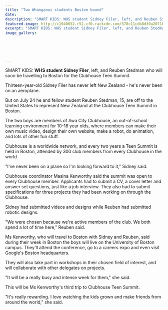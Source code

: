 ```yaml
---
title: "Two Whanganui students Boston bound"
date: 
description: "SMART KIDS: WHS student Sidney Filer, left, and Reuben Stedman who will soon be travelling to Boston for the Clubhouse Teen Summit, Wanganui Chronicle article on 12/7/16..."
featured-image: http://c1940652.r52.cf0.rackcdn.com/578c11cdb8d39a2071000897/Sidney-Filer-trav-to-Boston-for-Clubhouse-Teen-Summit-July-2016.jpg
excerpt: "SMART KIDS: WHS student Sidney Filer, left, and Reuben Stedman who will soon be travelling to Boston for the Clubhouse Teen Summit."
image_gallery:
    
    
    
    
    
---
```


<p>SMART KIDS: <strong>WHS student Sidney Filer</strong>, left, and Reuben Stedman who will soon be travelling to Boston for the Clubhouse Teen Summit.</p>
<p>Thirteen-year-old Sidney Filer has never left New Zealand - he's never been on an aeroplane.</p>
<p>But on July 24 he and fellow student Reuben Stedman, 15, are off to the United States to represent New Zealand at the Clubhouse Teen Summit in Boston.</p>
<p>The two boys are members of Awa City Clubhouse, an out-of-school learning environment for 10-18 year olds, where members can make their own music video, design their own website, make a robot, do animation, and lots of other fun stuff.</p>
<p>Clubhouse is a worldwide network, and every two years a Teen Summit is held in Boston, attended by 300 club members from every Clubhouse in the world.</p>
<p>"I've never been on a plane so I'm looking forward to it," Sidney said.</p>
<p>Clubhouse coordinator Masina Kenworthy said the summit was open to every Clubhouse member. Applicants had to submit a CV, a cover letter and answer set questions, just like a job interview. They also had to submit specifications for three projects they had been working on through the Clubhouse.</p>
<p>Sidney had submitted videos and designs while Reuben had submitted robotic designs.</p>
<p>"We were chosen because we're active members of the club. We both spend a lot of time here," Reuben said.</p>
<p>Ms Kenworthy, who will travel to Boston with Sidney and Reuben, said during their week in Boston the boys will live on the University of Boston campus. They'll attend the conference, go to a careers expo and even visit Google's Boston headquarters.</p>
<p>They will also take part in workshops in their chosen field of interest, and will collaborate with other delegates on projects.</p>
<p>"It will be a really busy and intense week for them," she said.</p>
<p>This will be Ms Kenworthy's third trip to Clubhouse Teen Summit.</p>
<p>"It's really rewarding. I love watching the kids grown and make friends from around the world," she said.</p>

